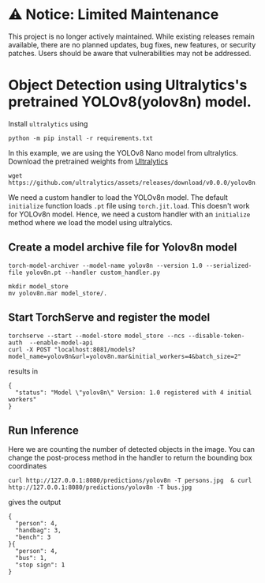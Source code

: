 # ⚠️ Notice: Limited Maintenance

This project is no longer actively maintained. While existing releases remain available, there are no planned updates, bug fixes, new features, or security patches. Users should be aware that vulnerabilities may not be addressed.

# Object Detection using Ultralytics's pretrained YOLOv8(yolov8n) model.


Install `ultralytics` using
```
python -m pip install -r requirements.txt
```

In this example, we are using the YOLOv8 Nano model from ultralytics. Download the pretrained weights from [Ultralytics](https://docs.ultralytics.com/models/yolov8/#supported-modes)

```
wget https://github.com/ultralytics/assets/releases/download/v0.0.0/yolov8n.pt
```

We need a custom handler to load the YOLOv8n model. The default `initialize` function loads `.pt` file using `torch.jit.load`. This doesn't work for YOLOv8n model. Hence, we need a custom handler with an `initialize` method where we load the model using ultralytics.

## Create a model archive file for Yolov8n model

```
torch-model-archiver --model-name yolov8n --version 1.0 --serialized-file yolov8n.pt --handler custom_handler.py
```

```
mkdir model_store
mv yolov8n.mar model_store/.
```

## Start TorchServe and register the model


```
torchserve --start --model-store model_store --ncs --disable-token-auth  --enable-model-api
curl -X POST "localhost:8081/models?model_name=yolov8n&url=yolov8n.mar&initial_workers=4&batch_size=2"
```

results in

```
{
  "status": "Model \"yolov8n\" Version: 1.0 registered with 4 initial workers"
}
```

## Run Inference

Here we are counting the number of detected objects in the image. You can change the post-process method in the handler to return the bounding box coordinates

```
curl http://127.0.0.1:8080/predictions/yolov8n -T persons.jpg  & curl http://127.0.0.1:8080/predictions/yolov8n -T bus.jpg
```

gives the output

```
{
  "person": 4,
  "handbag": 3,
  "bench": 3
}{
  "person": 4,
  "bus": 1,
  "stop sign": 1
}
```
